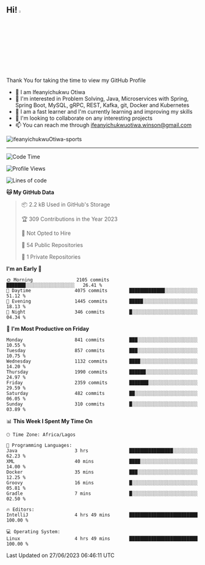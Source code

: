 <!-- BLOG-POST-LIST:START --><!-- BLOG-POST-LIST:END -->

## Hi! <img src="https://media.giphy.com/media/hvRJCLFzcasrR4ia7z/giphy.gif" width="4%"> 

Thank You for taking the time to view my GitHub Profile

- 👋 I am Ifeanyichukwu Otiwa
- 👀 I'm interested in Problem Solving, Java, Microservices with Spring, Spring Boot, MySQL, gRPC, REST, Kafka, git, Docker and Kubernetes
- 🌱 I am a fast learner and I'm currently learning and improving my skills
- 💞️ I'm looking to collaborate on any interesting projects
- 📫 You can reach me through ifeanyichukwuotiwa.winson@gmail.com

<p align="left" marginTop="10px"> <img src="https://komarev.com/ghpvc/?username=ifeanyichukwuOtiwa-sports&label=Profile%20views&color=0e75b6&style=for-the-badge" alt="ifeanyichukwuOtiwa-sports" /> </p>

***

<!--START_SECTION:waka-->
![Code Time](http://img.shields.io/badge/Code%20Time-1%2C453%20hrs%2056%20mins-blue)

![Profile Views](http://img.shields.io/badge/Profile%20Views-1-blue)

![Lines of code](https://img.shields.io/badge/From%20Hello%20World%20I%27ve%20Written-2.5%20million%20lines%20of%20code-blue)

**🐱 My GitHub Data** 

> 📦 2.2 kB Used in GitHub's Storage 
 > 
> 🏆 309 Contributions in the Year 2023
 > 
> 🚫 Not Opted to Hire
 > 
> 📜 54 Public Repositories 
 > 
> 🔑 1 Private Repositories 
 > 
**I'm an Early 🐤** 

```text
🌞 Morning                2105 commits        ███████░░░░░░░░░░░░░░░░░░   26.41 % 
🌆 Daytime                4075 commits        █████████████░░░░░░░░░░░░   51.12 % 
🌃 Evening                1445 commits        █████░░░░░░░░░░░░░░░░░░░░   18.13 % 
🌙 Night                  346 commits         █░░░░░░░░░░░░░░░░░░░░░░░░   04.34 % 
```
📅 **I'm Most Productive on Friday** 

```text
Monday                   841 commits         ███░░░░░░░░░░░░░░░░░░░░░░   10.55 % 
Tuesday                  857 commits         ███░░░░░░░░░░░░░░░░░░░░░░   10.75 % 
Wednesday                1132 commits        ████░░░░░░░░░░░░░░░░░░░░░   14.20 % 
Thursday                 1990 commits        ██████░░░░░░░░░░░░░░░░░░░   24.97 % 
Friday                   2359 commits        ███████░░░░░░░░░░░░░░░░░░   29.59 % 
Saturday                 482 commits         ██░░░░░░░░░░░░░░░░░░░░░░░   06.05 % 
Sunday                   310 commits         █░░░░░░░░░░░░░░░░░░░░░░░░   03.89 % 
```


📊 **This Week I Spent My Time On** 

```text
🕑︎ Time Zone: Africa/Lagos

💬 Programming Languages: 
Java                     3 hrs               ████████████████░░░░░░░░░   62.23 % 
XML                      40 mins             ████░░░░░░░░░░░░░░░░░░░░░   14.00 % 
Docker                   35 mins             ███░░░░░░░░░░░░░░░░░░░░░░   12.25 % 
Groovy                   16 mins             █░░░░░░░░░░░░░░░░░░░░░░░░   05.81 % 
Gradle                   7 mins              █░░░░░░░░░░░░░░░░░░░░░░░░   02.50 % 

🔥 Editors: 
IntelliJ                 4 hrs 49 mins       █████████████████████████   100.00 % 

💻 Operating System: 
Linux                    4 hrs 49 mins       █████████████████████████   100.00 % 
```


 Last Updated on 27/06/2023 06:46:11 UTC
<!--END_SECTION:waka-->

<!--
<p align="center">
![trophy](https://github-profile-trophy.vercel.app/?username=ifeanyichukwuOtiwa-sports&theme=onedark) (https://github.com/ryo-ma/github-profile-trophy)
</p>
-->

<!---
ifeanyi-otiwa/ifeanyi-otiwa is a ✨ special ✨ repository because its `README.md` (this file) appears on your GitHub profile.
You can click the Preview link to take a look at your changes.
--->
